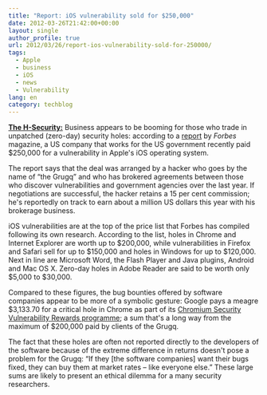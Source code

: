 ```yaml
---
title: "Report: iOS vulnerability sold for $250,000"
date: 2012-03-26T21:42:00+00:00
layout: single
author_profile: true
url: 2012/03/26/report-ios-vulnerability-sold-for-250000/
tags:
  - Apple
  - business
  - iOS
  - news
  - Vulnerability
lang: en
category: techblog
---
```

<a href="http://www.h-online.com/" target="_blank"><strong>The H-Security:</strong></a> Business appears to be booming for those who trade in unpatched (zero-day) security holes: according to a [report](http://www.forbes.com/sites/andygreenberg/2012/03/23/shopping-for-zero-days-an-price-list-for-hackers-secret-software-exploits/) by _Forbes_ magazine, a US company that works for the US government recently paid $250,000 for a vulnerability in Apple's iOS operating system. 

The report says that the deal was arranged by a hacker who goes by the name of &#8220;the Grugq&#8221; and who has brokered agreements between those who discover vulnerabilities and government agencies over the last year. If negotiations are successful, the hacker retains a 15 per cent commission; he's reportedly on track to earn about a million US dollars this year with his brokerage business. 

iOS vulnerabilities are at the top of the price list that Forbes has compiled following its own research. According to the list, holes in Chrome and Internet Explorer are worth up to $200,000, while vulnerabilities in Firefox and Safari sell for up to $150,000 and holes in Windows for up to $120,000. Next in line are Microsoft Word, the Flash Player and Java plugins, Android and Mac OS X. Zero-day holes in Adobe Reader are said to be worth only $5,000 to $30,000. 

Compared to these figures, the bug bounties offered by software companies appear to be more of a symbolic gesture: Google pays a meagre $3,133.70 for a critical hole in Chrome as part of its [Chromium Security Vulnerability Rewards programme](https://sites.google.com/a/chromium.org/dev/Home/chromium-security); a sum that's a long way from the maximum of $200,000 paid by clients of the Grugq. 

The fact that these holes are often not reported directly to the developers of the software because of the extreme difference in returns doesn't pose a problem for the Grugq: &#8220;If they [the software companies] want their bugs fixed, they can buy them at market rates – like everyone else.&#8221; These large sums are likely to present an ethical dilemma for a many security researchers.